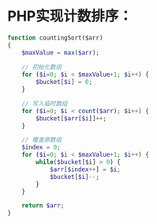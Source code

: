 <!--
 * @Description: 
 * @Author: baozhigang
 * @Date: 2020-12-12 17:32:14
-->

#  PHP实现计数排序：
````php
function countingSort($arr) 
{
    $maxValue = max($arr);
    
    // 初始化数组
    for ($i=0; $i < $maxValue+1; $i++) { 
        $bucket[$i] = 0;    
    }

    // 写入临时数组
    for ($i=0; $i < count($arr); $i++) { 
        $bucket[$arr[$i]]++;
    }

    // 覆盖原数组
    $index = 0;
    for ($i=0; $i < $maxValue+1; $i++) { 
        while($bucket[$i] > 0) {
            $arr[$index++] = $i;
            $bucket[$i]--;        
        }
    }

    return $arr;
}
````